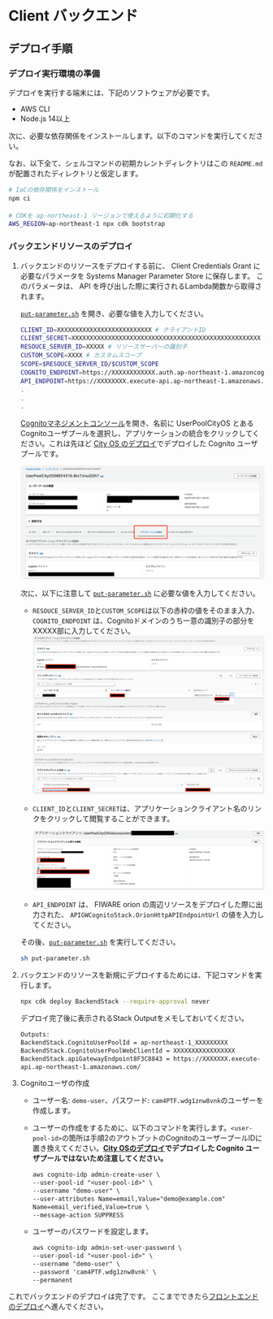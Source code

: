# Client バックエンド

## デプロイ手順

### デプロイ実行環境の準備

デプロイを実行する端末には、下記のソフトウェアが必要です。

* AWS CLI
* Node.js 14以上

次に、必要な依存関係をインストールします。以下のコマンドを実行してください。

なお、以下全て、シェルコマンドの初期カレントディレクトリはこの `README.md` が配置されたディレクトリと仮定します。

```sh
# IaCの依存関係をインストール
npm ci

# CDKを ap-northeast-1 リージョンで使えるように初期化する
AWS_REGION=ap-northeast-1 npx cdk bootstrap
```

### バックエンドリソースのデプロイ

1. バックエンドのリソースをデプロイする前に、 Client Credentials Grant に必要なパラメータを Systems Manager Parameter Store に保存します。
このパラメータは、 API を呼び出した際に実行されるLambda関数から取得されます。

    [`put-parameter.sh`](./put-parameter.sh) を開き、必要な値を入力してください。
    ```sh
    CLIENT_ID=XXXXXXXXXXXXXXXXXXXXXXXXXX # クライアントID
    CLIENT_SECRET=XXXXXXXXXXXXXXXXXXXXXXXXXXXXXXXXXXXXXXXXXXXXXXXXXXXX # クライアントシークレット
    RESOUCE_SERVER_ID=XXXXX # リソースサーバーの識別子
    CUSTOM_SCOPE=XXXX # カスタムスコープ
    SCOPE=$RESOUCE_SERVER_ID/$CUSTOM_SCOPE
    COGNITO_ENDPOINT=https://XXXXXXXXXXXX.auth.ap-northeast-1.amazoncognito.com/oauth2/token # Cognito認証ドメイン
    API_ENDPOINT=https://XXXXXXXX.execute-api.ap-northeast-1.amazonaws.com/ # HTTP API のエンドポイント
    .
    .
    .
    ```

    [Cognitoマネジメントコンソール](https://console.aws.amazon.com/cognito/home)を開き、名前に UserPoolCityOS とあるCognitoユーザプールを選択し、アプリケーションの統合をクリックしてください。これは先ほど [City OS のデプロイ](../../city-os/README.md)でデプロイした Cognito ユーザプールです。

    ![Cognito Application Client Overview](../images/cognito-app-client-overview.png)

    次に、以下に注意して [`put-parameter.sh`](./put-parameter.sh) に必要な値を入力してください。

    - `RESOUCE_SERVER_ID`と`CUSTOM_SCOPE`は以下の赤枠の値をそのまま入力、`COGNITO_ENDPOINT` は、Cognitoドメインのうち一意の識別子の部分をXXXXX部に入力してください。
        ![Cognito Application Client](../images/cognito-app-client.png)

    - `CLIENT_ID`と`CLIENT_SECRET`は、アプリケーションクライアント名のリンクをクリックして閲覧することができます。

        ![Cognito Application Client ID and Secrets](../images/cognito-client-id-secrets.png)
    
    - `API_ENDPOINT` は、 FIWARE orion の周辺リソースをデプロイした際に出力された、 `APIGWCognitoStack.OrionHttpAPIEndpointUrl` の値を入力してください。

    その後、[`put-parameter.sh`](./put-parameter.sh) を実行してください。

    ```sh
    sh put-parameter.sh
    ```

1. バックエンドのリソースを新規にデプロイするためには、下記コマンドを実行します。

    ```sh
    npx cdk deploy BackendStack --require-approval never
    ```

    デプロイ完了後に表示されるStack Outputをメモしておいてください。

    ```shell
    Outputs:
    BackendStack.CognitoUserPoolId = ap-northeast-1_XXXXXXXXX
    BackendStack.CognitoUserPoolWebClientId = XXXXXXXXXXXXXXXXX
    BackendStack.apiGatewayEndpoint8F3C8843 = https://XXXXXXX.execute-api.ap-northeast-1.amazonaws.com/
    ```

1. Cognitoユーザの作成

    - ユーザー名: `demo-user`、パスワード: `cam4PTF.wdg1znw8vnk`のユーザーを作成します。
    - ユーザーの作成をするために、以下のコマンドを実行します。`<user-pool-id>`の箇所は手順2のアウトプットのCognitoのユーザープールIDに置き換えてください。**[City OSのデプロイ](../../city-os/README.md)でデプロイした Cognito ユーザプールではないため注意してください。**

        ```shell
        aws cognito-idp admin-create-user \
        --user-pool-id "<user-pool-id>" \
        --username "demo-user" \
        --user-attributes Name=email,Value="demo@example.com" Name=email_verified,Value=true \
        --message-action SUPPRESS
        ```

    - ユーザーのパスワードを設定します。

        ```shell
        aws cognito-idp admin-set-user-password \
        --user-pool-id "<user-pool-id>" \
        --username "demo-user" \
        --password 'cam4PTF.wdg1znw8vnk' \
        --permanent
        ```

これでバックエンドのデプロイは完了です。
ここまでできたら[フロントエンドのデプロイ](../frontend/README.md)へ進んでください。
